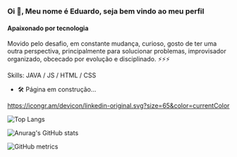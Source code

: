 ### Oi 🤙, Meu nome é Eduardo, seja bem vindo ao meu perfil
#### Apaixonado por tecnologia 
Movido pelo desafio, em constante mudança, curioso, gosto de ter uma outra perspectiva, principalmente para solucionar problemas, improvisador organizado, obcecado por evolução e disciplinado. 
⚡⚡⚡

Skills: JAVA / JS / HTML / CSS

- 🛠 Página em construção...


https://icongr.am/devicon/linkedin-original.svg?size=65&color=currentColor

![Top Langs](https://github-readme-stats.vercel.app/api/top-langs/?username=EduardoRDA&theme=github_dark)

![Anurag's GitHub stats](https://github-readme-stats.vercel.app/api?username=EduardoRDA&theme=github_dark_icons=true)

![GitHub metrics](https://metrics.lecoq.io/EduardoRDA&theme=github_dark)  



